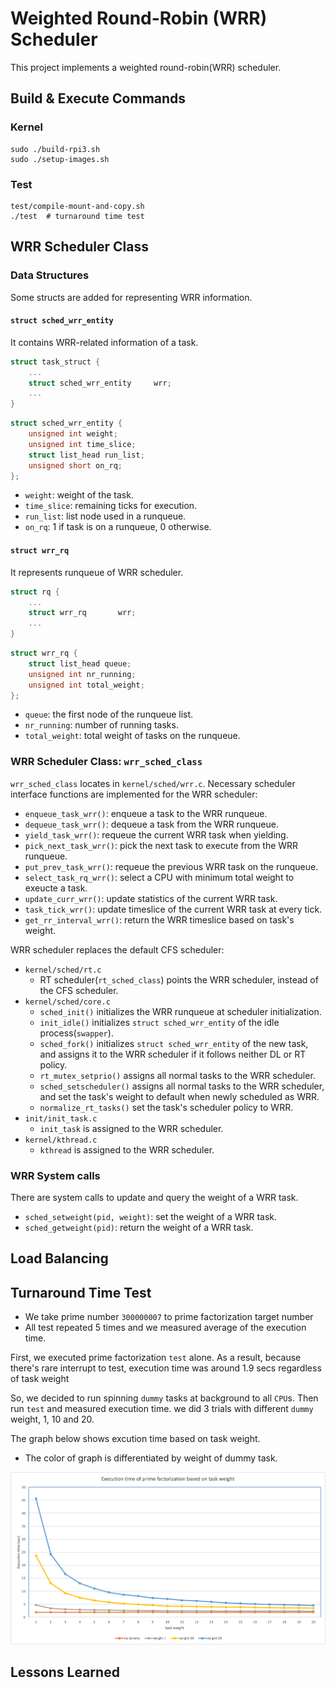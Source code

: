 # Weighted Round-Robin (WRR) Scheduler

This project implements a weighted round-robin(WRR) scheduler.

## Build & Execute Commands
### Kernel
```shell
sudo ./build-rpi3.sh
sudo ./setup-images.sh
```

### Test
```shell
test/compile-mount-and-copy.sh
./test  # turnaround time test
```

## WRR Scheduler Class
### Data Structures
Some structs are added for representing WRR information.

#### `struct sched_wrr_entity`
It contains WRR-related information of a task.
```c
struct task_struct {
    ...
    struct sched_wrr_entity		wrr;
    ...
}
```
```c
struct sched_wrr_entity {
	unsigned int weight;
	unsigned int time_slice;
	struct list_head run_list;
	unsigned short on_rq;
};
```
- `weight`: weight of the task.
- `time_slice`: remaining ticks for execution.
- `run_list`: list node used in a runqueue.
- `on_rq`: 1 if task is on a runqueue, 0 otherwise.

#### `struct wrr_rq`
It represents runqueue of WRR scheduler.
```c
struct rq {
    ...
    struct wrr_rq 		wrr;
    ...
}
```
```c
struct wrr_rq {
	struct list_head queue;
	unsigned int nr_running;
	unsigned int total_weight;
};
```
- `queue`: the first node of the runqueue list.
- `nr_running`: number of running tasks.
- `total_weight`: total weight of tasks on the runqueue.

### WRR Scheduler Class: `wrr_sched_class`
`wrr_sched_class` locates in `kernel/sched/wrr.c`. Necessary scheduler interface functions are implemented for the WRR scheduler:
- `enqueue_task_wrr()`: enqueue a task to the WRR runqueue.
- `dequeue_task_wrr()`: dequeue a task from the WRR runqueue.
- `yield_task_wrr()`: requeue the current WRR task when yielding.
- `pick_next_task_wrr()`: pick the next task to execute from the WRR runqueue.
- `put_prev_task_wrr()`: requeue the previous WRR task on the runqueue.
- `select_task_rq_wrr()`: select a CPU with minimum total weight to exeucte a task.
- `update_curr_wrr()`: update statistics of the current WRR task.
- `task_tick_wrr()`: update timeslice of the current WRR task at every tick.
- `get_rr_interval_wrr()`: return the WRR timeslice based on task's weight.

WRR scheduler replaces the default CFS scheduler:
- `kernel/sched/rt.c`
  - RT scheduler(`rt_sched_class`) points the WRR scheduler, instead of the CFS scheduler.
- `kernel/sched/core.c`
  - `sched_init()` initializes the WRR runqueue at scheduler initialization.
  - `init_idle()` initializes `struct sched_wrr_entity` of the idle process(`swapper`).
  - `sched_fork()` initializes `struct sched_wrr_entity` of the new task, and assigns it to the WRR scheduler if it follows neither DL or RT policy.
  - `rt_mutex_setprio()` assigns all normal tasks to the WRR scheduler.
  - `sched_setscheduler()` assigns all normal tasks to the WRR scheduler, and set the task's weight to default when newly scheduled as WRR.
  - `normalize_rt_tasks()` set the task's scheduler policy to WRR.
- `init/init_task.c`
  - `init_task` is assigned to the WRR scheduler.
- `kernel/kthread.c`
  - `kthread` is assigned to the WRR scheduler.

### WRR System calls
There are system calls to update and query the weight of a WRR task.
- `sched_setweight(pid, weight)`: set the weight of a WRR task.
- `sched_getweight(pid)`: return the weight of a WRR task.

## Load Balancing


## Turnaround Time Test

- We take prime number `300000007` to prime factorization target number 
- All test repeated 5 times and we measured average of the execution time.

First, we executed prime factorization `test` alone. As a result, because there's rare interrupt to test, execution time was around 1.9 secs regardless of task weight

So, we decided to run spinning `dummy` tasks at background to all `CPU`s. Then run `test` and measured execution time. we did 3 trials with different `dummy` weight, 1, 10 and 20.

The graph below shows excution time based on task weight.
- The color of graph is differentiated by weight of dummy task.

<img width="789" alt="KakaoTalk_Photo_2023-05-27-19-01-36" src="test/plot.png">

## Lessons Learned